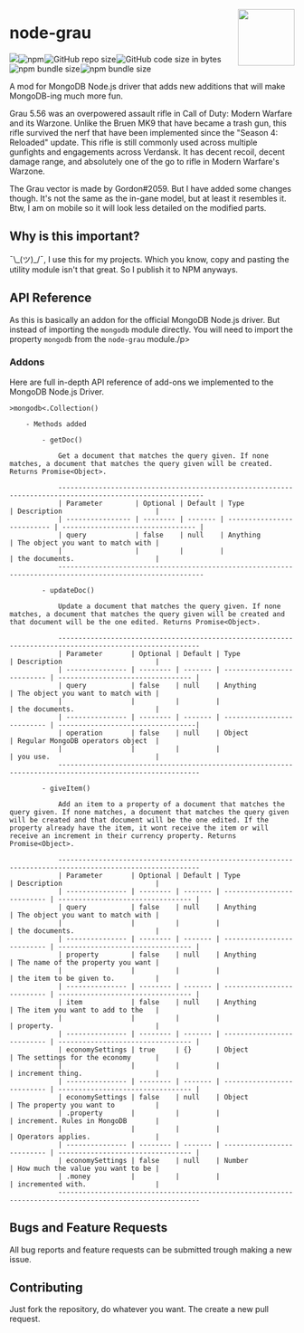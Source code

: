 <img src="https://i.imgur.com/jRLmdla.jpg" width="100px" height="100px" style="float: right;" /><h1 style="border: none;">node-grau</h1><img src="https://nodei.co/npm/node-grau.png?compact=true"/><img alt="npm" src="https://img.shields.io/npm/dt/node-grau?style=flat-square&logo=npm&color=blue" style="margin-right: 1px;"><img alt="GitHub repo size" src="https://img.shields.io/github/repo-size/Nefomemes/node-grau?style=flat-square&logo=github" style="margin-right: 1px;"><img alt="GitHub code size in bytes" src="https://img.shields.io/github/languages/code-size/Nefomemes/node-grau?style=flat-square&logo=github" style="margin-right: 1px;">
<img alt="npm bundle size" src="https://img.shields.io/bundlephobia/min/node-grau?style=flat-square&logo=npm" style="margin-right: 1px;"><img alt="npm bundle size" src="https://img.shields.io/bundlephobia/minzip/node-grau?style=flat-square&logo=npm" style="margin-right: 1px;">

A mod for MongoDB Node.js driver that adds new additions that will make
MongoDB-ing much more fun.

<p>Grau 5.56 was an overpowered assault rifle in Call of Duty: Modern Warfare and its Warzone. Unlike the Bruen MK9 that have became a trash gun, this rifle survived the nerf that have been implemented since the "Season 4: Reloaded" update. This rifle is still commonly used across multiple gunfights and engagements across Verdansk. It has decent recoil, decent damage range, and absolutely one of the go to rifle in Modern Warfare's Warzone.</p>

<p>     The Grau vector is made by Gordon#2059. But I have added some changes though. It's not the same as the in-gane model, but at least it resembles it. Btw, I am on mobile so it will look less detailed on the modified parts.</p>

<h2>Why is this important?</h3>

<p>¯\_(ツ)_/¯, I use this for my projects. Which you know, copy and pasting the utility module isn't that great. So I publish it to NPM anyways.</p>

<h2>API Reference</h2>
<p>As this is basically an addon for the official MongoDB Node.js driver. But instead of importing the <code>mongodb</code> module directly. You will need to import the property <code>mongodb</code> from the <code>node-grau</code> module./p>

<h3>Addons</h3>
<p>Here are full in-depth API reference of add-ons we implemented to the MongoDB Node.js Driver.</p>

```
>mongodb<.Collection()

    - Methods added

        - getDoc()

            Get a document that matches the query given. If none matches, a document that matches the query given will be created. Returns Promise<Object>.

            ----------------------------------------------------------------------------------------------------------
            | Parameter        | Optional | Default | Type                       | Description                       |
            | ---------------- | -------- | ------- | -------------------------- | --------------------------------- |
            | query            | false    | null    | Anything                   | The object you want to match with |
            |                  |          |         |                            | the documents.                    |
            ----------------------------------------------------------------------------------------------------------

        - updateDoc()

            Update a document that matches the query given. If none matches, a document that matches the query given will be created and that document will be the one edited. Returns Promise<Object>.

            ---------------------------------------------------------------------------------------------------------
            | Parameter       | Optional | Default | Type                       | Description                       |
            | --------------- | -------- | ------- | -------------------------- | --------------------------------- |
            | query           | false    | null    | Anything                   | The object you want to match with |
            |                 |          |         |                            | the documents.                    |
            | --------------- | -------- | ------- | -------------------------- | ----------------------------------|
            | operation       | false    | null    | Object                     | Regular MongoDB operators object  |
            |                 |          |         |                            | you use.                          |
            ---------------------------------------------------------------------------------------------------------

        - giveItem()

            Add an item to a property of a document that matches the query given. If none matches, a document that matches the query given will be created and that document will be the one edited. If the property already have the item, it wont receive the item or will receive an increment in their currency property. Returns Promise<Object>.

            ---------------------------------------------------------------------------------------------------------
            | Parameter       | Optional | Default | Type                       | Description                       |
            | --------------- | -------- | ------- | -------------------------- | --------------------------------- |
            | query           | false    | null    | Anything                   | The object you want to match with |
            |                 |          |         |                            | the documents.                    |
            | --------------- | -------- | ------- | -------------------------- | --------------------------------- |
            | property        | false    | null    | Anything                   | The name of the property you want |
            |                 |          |         |                            | the item to be given to.          |
            | --------------- | -------- | ------- | -------------------------- | --------------------------------- |
            | item            | false    | null    | Anything                   | The item you want to add to the   |
            |                 |          |         |                            | property.                         |
            | --------------- | -------- | ------- | -------------------------- | --------------------------------- |
            | economySettings | true     | {}      | Object                     | The settings for the economy      |
            |                 |          |         |                            | increment thing.                  |
            | --------------- | -------- | ------- | -------------------------- | --------------------------------- |
            | economySettings | false    | null    | Object                     | The property you want to          |
            | .property       |          |         |                            | increment. Rules in MongoDB       |
            |                 |          |         |                            | Operators applies.                |
            | --------------- | -------- | ------- | -------------------------- | --------------------------------- |
            | economySettings | false    | null    | Number                     | How much the value you want to be |
            | .money          |          |         |                            | incremented with.                 |
            ---------------------------------------------------------------------------------------------------------

```

<h2>Bugs and Feature Requests</h2>
<p>All bug reports and feature requests can be submitted trough making a new issue.</p>

<h2>Contributing</h2>
<p>Just fork the repository, do whatever you want. The create a new pull request.</p>
